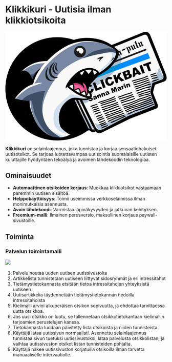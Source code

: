 # Klikkikuri - Uutisia ilman klikkiotsikoita

![](assets/logo.png)

**Klikkikuri** on selainlaajennus, joka tunnistaa ja korjaa sensaatiohakuiset uutisotsikot. Se tarjoaa luotettavampaa uutisointia suomalaisille uutisten kuluttajille hyödyntäen tekoälyä ja avoimen lähdekoodin teknologiaa.

## Ominaisuudet

 - **Automaattinen otsikoiden korjaus**: Muokkaa klikkiotsikot vastaamaan paremmin uutisen sisältöä.
 - **Helppokäyttöisyys**: Toimii useimmissa verkkoselaimissa ilman monimutkaisia asennusta.
 - **Avoin lähdekoodi**: Varmistaa läpinäkyvyyden ja jatkuvan kehityksen.
 - **Freemium-malli**: Ilmainen perusversio, maksullinen korjaus paywall-sivustoille.

## Toiminta

### Palvelun toimintamalli

![](assets/modus-operandi-2024-09-29-0135.png)

1. Palvelu noutaa uuden uutisen uutissivustolta​
2. Artikkelista tunnistetaan uutiseen liittyvät sidosryhmät ja eri intressitahot​
3. Tietämystietokannasta etsitään tietoa intressitahojen yhteyksistä uutiseen​
4. Uutisartikkelia täydennetään tietämystietokannan tiedoilla intressitahoista​
5. Kielimalli arvioi alkuperäisen otsikon sopivuutta, ja ehdottaa tarvittaessa uutta otsikkoa.
6. Jos uusi otsikko on luotu, se tallennetaan otsikkotietokantaan kielimallin tarjoamien perustelujen kanssa.​
7. Tietokannasta luodaan päivitetty lista otsikoista ja niiden tunnisteista.​
8. Käyttäjä lataa uutissivun normaalisti. Asennettu selainlaajennus tunnistaa sivun tuetuksi uutissivustoksi, lataa palvelusta otsikkolistan, ja vaihtaa uutissivuston otsikot listan tunnisteiden pohjalta.​
9. Käyttäjä näkee uutissivuston korjatuilla otsikoilla ilman tarvetta manuaaliselle intervaatiolle.​
